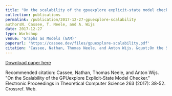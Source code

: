 ```yaml
---
title: "On the scalability of the gpuexplore explicit-state model checker"
collection: publications
permalink: /publication/2017-12-27-gpuexplore-scalability
authorsN. Cassee, T. Neele, and A. Wijs
date: 2017-12-27
type: Workshop
venue: 'Graphs as Models (GAM)'
paperurl: 'https://cassee.dev/files/gpuexplore-scalability.pdf'
citation: 'Cassee, Nathan, Thomas Neele, and Anton Wijs. &quot;On the Scalability of the GPUexplore Explicit-State Model Checker.&quot; Electronic Proceedings in Theoretical Computer Science 263 (2017): 38-52. Crossref. Web.'
---
```


<a href='https://cassee.dev/files/gpuexplore-scalability.pdf'>Download paper here</a>

Recommended citation: Cassee, Nathan, Thomas Neele, and Anton Wijs. "On the Scalability of the GPUexplore Explicit-State Model Checker." Electronic Proceedings in Theoretical Computer Science 263 (2017): 38-52. Crossref. Web.